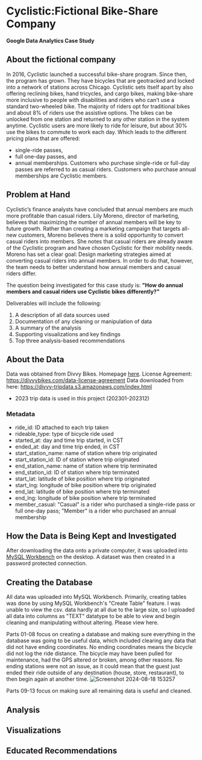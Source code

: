 # Cyclistic:Fictional Bike-Share Company
**Google Data Analytics Case Study**
## About the fictional company 
   In 2016, Cyclistic launched a successful bike-share program. Since then, the program has grown. They have bicycles that are geotracked and locked into a network of stations across Chicago. Cyclistic sets itself apart by also offering reclining bikes, hand tricycles, and cargo bikes, making bike-share more inclusive to people with disabilities and riders who can’t use a standard two-wheeled bike. The majority of riders opt for traditional bikes and about 8% of riders use the assistive options. The bikes can be unlocked from one station and returned to any other station in the system anytime. Cyclistic users are more likely to ride for leisure, but about 30% use the bikes to commute to work each day. Which leads to the different pricing plans that are offered:
*    single-ride passes,
*    full one-day passes, and 
*    annual memberships. 
Customers who purchase single-ride or full-day passes are referred to as casual riders. Customers who purchase annual memberships are Cyclistic members.

##  Problem at Hand
   Cyclistic’s finance analysts have concluded that annual members are much more profitable than casual riders. Lily Moreno, director of marketing, believes that maximizing the number of annual members will be key to future growth. Rather than creating a marketing campaign that targets all-new customers, Moreno believes there is a solid opportunity to convert casual riders into members. She notes that casual riders are already aware of the Cyclistic program and have chosen Cyclistic for their mobility needs. Moreno has set a clear goal: Design marketing strategies aimed at converting casual riders into annual members. In order to do that, however, the team needs to better understand how annual members and casual riders differ. 
   
The question being investigated for this case study is: **"How do annual members and casual riders use Cyclistic bikes differently?"**

Deliverables will include the following:
1. A description of all data sources used
2. Documentation of any cleaning or manipulation of data
3. A summary of the analysis
4. Supporting visualizations and key findings
5. Top three analysis-based recommendations

## About the Data
Data was obtained from Divvy Bikes. Homepage [here](https://divvybikes-marketing-staging.lyft.net/).
License Agreement: https://divvybikes.com/data-license-agreement
Data downloaded from here: https://divvy-tripdata.s3.amazonaws.com/index.html
* 2023 trip data is used in this project (202301-202312)
### Metadata
* ride_id: ID attached to each trip taken
* rideable_type: type of bicycle ride used
* started_at: day and time trip started, in CST
* ended_at: day and time trip ended, in CST
* start_station_name: name of station where trip originated
* start_station_id: ID of station where trip originated
* end_station_name: name of station where trip terminated 
* end_station_id: ID of station where trip terminated
* start_lat: latitude of bike position where trip originated
* start_lng: longitude of bike position where trip originated
* end_lat: latitude of bike position where trip terminated
* end_lng: longitude of bike position where trip terminated
* member_casual: "Casual" is a rider who purchased a single-ride pass or full one-day pass; "Member" is a rider who purchased an annual membership

## How the Data is Being Kept and Investigated
After downloading the data onto a private computer, it was uploaded into [MySQL Workbench](https://dev.mysql.com/downloads/workbench/) on the desktop.
A dataset was then created in a password protected connection. 

## Creating the Database
All data was uploaded into MySQL Workbench. Primarily, creating tables was done by using MySQL Workbench's "Create Table" feature. I was unable to view the csv. data hardly at all due to the large size, so I uploaded all data into columns as "TEXT" datatype to be able to view and begin cleaning and manipulating without altering. Please view here.

Parts 01-08 focus on creating a database and making sure everything in the database was going to be useful data, which included clearing any data that did not have ending coordinates. No ending coordinates means the bicycle did not log the ride distance. The bicycle may have been pulled for maintenance, had the GPS altered or broken, among other reasons. No ending stations were not an issue, as it could mean that the guest just ended their ride outside of any destination (house, store, restaurant), to then begin again at another time.
![Screenshot 2024-08-18 153257](https://github.com/user-attachments/assets/0c8c0b31-7ea4-4909-8c6e-1ec2147133ca)


Parts 09-13 focus on making sure all remaining data is useful and cleaned. 


## Analysis

## Visualizations

## Educated Recommendations

